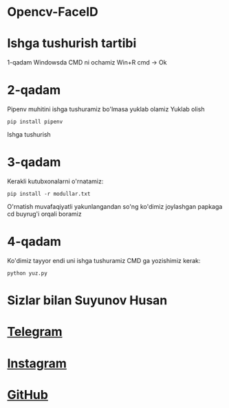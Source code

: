 # Opencv-FaceID

# Ishga tushurish tartibi
1-qadam
Windowsda CMD ni ochamiz
Win+R cmd -> Ok 

# 2-qadam
Pipenv muhitini ishga tushuramiz bo'lmasa yuklab olamiz
Yuklab olish
```
pip install pipenv
```
Ishga tushurish

# 3-qadam
Kerakli kutubxonalarni o'rnatamiz:
```
pip install -r modullar.txt
```
O'rnatish muvafaqiyatli yakunlangandan so'ng ko'dimiz joylashgan papkaga cd buyrug'i orqali boramiz 

# 4-qadam 
Ko'dimiz tayyor endi uni ishga tushuramiz 
CMD ga yozishimiz kerak:
```
python yuz.py
```

# Sizlar bilan Suyunov Husan
# [Telegram](https://t.me/mBin_Dev_0071)
# [Instagram](https://www.instagram.com/husanbek_dev/)
# [GitHub](https://github.com/xusanbek0071)